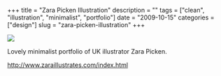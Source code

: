 +++
title = "Zara Picken Illustration"
description = ""
tags = ["clean", "illustration", "minimalist", "portfolio"]
date = "2009-10-15"
categories = ["design"]
slug = "zara-picken-illustration"
+++


 

  <div id="screens-thumbs" class="clearfix">
    <div class="txt-center" id="design-submission"><a href="http://www.zaraillustrates.com/index.html"><img id='bluga-thumbnail-1914' class='bluga-thumbnail large' src='//konigi.com/media/bluga/
wt4ad72baff399f_0.jpg'/></a></div>  
  </div>   
<p>Lovely minimalist portfolio of UK illustrator Zara Picken.</p>
<p><a href="http://www.zaraillustrates.com/index.html">http://www.zaraillustrates.com/index.html</a></p>




